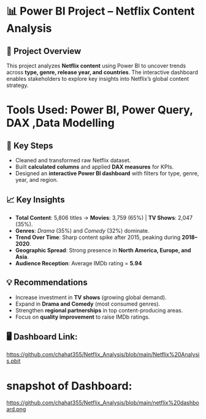 # 📊 Power BI Project – Netflix Content Analysis  

## 🔹 Project Overview  
This project analyzes **Netflix content** using Power BI to uncover trends across **type, genre, release year, and countries**. The interactive dashboard enables stakeholders to explore key insights into Netflix’s global content strategy.

# **Tools Used**: Power BI, Power Query, DAX ,Data Modelling

## 🔧 Key Steps  
- Cleaned and transformed raw Netflix dataset.  
- Built **calculated columns** and applied **DAX measures** for KPIs.  
- Designed an **interactive Power BI dashboard** with filters for type, genre, year, and region.  

## 📈 Key Insights  
- **Total Content**: 5,806 titles → **Movies**: 3,759 (65%) | **TV Shows**: 2,047 (35%).  
- **Genres**: *Drama* (35%) and *Comedy* (32%) dominate.  
- **Trend Over Time**: Sharp content spike after 2015, peaking during **2018–2020**.  
- **Geographic Spread**: Strong presence in **North America, Europe, and Asia**.  
- **Audience Reception**: Average IMDb rating = **5.94**  

## 💡 Recommendations  
- Increase investment in **TV shows** (growing global demand).  
- Expand in **Drama and Comedy** (most consumed genres).  
- Strengthen **regional partnerships** in top content-producing areas.  
- Focus on **quality improvement** to raise IMDb ratings.  

## 🖥️ Dashboard Link:
https://github.com/chahat355/Netflix_Analysis/blob/main/Netflix%20Analysis.pbit

# snapshot of Dashboard:
https://github.com/chahat355/Netflix_Analysis/blob/main/netflix%20dashboard.png




 

 
